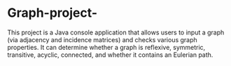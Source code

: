 # Graph-project-
This project is a Java console application that allows users to input a graph (via adjacency and incidence matrices) and checks various graph properties. It can determine whether a graph is reflexive, symmetric, transitive, acyclic, connected, and whether it contains an Eulerian path.
